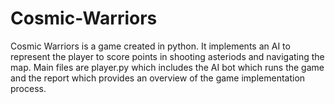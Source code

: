# Cosmic-Warriors
Cosmic Warriors is a game created in python. It implements an AI to represent the player to score points in shooting asteriods and navigating the map. Main files are player.py which includes the AI bot which runs the game and the report which provides an overview of the game implementation process.
